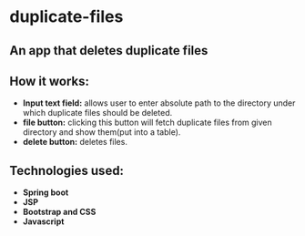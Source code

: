 # duplicate-files

## An app that deletes duplicate files

## How it works:
* **Input text field:** allows user to enter absolute path to the directory under which duplicate files should be deleted.
* **file button:** clicking this button will fetch duplicate files from given directory and show them(put into a table).
* **delete button:** deletes files.

## Technologies used:
* **Spring boot**
* **JSP**
* **Bootstrap and CSS**
* **Javascript**


